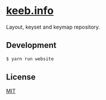 # [keeb.info](https://keeb.info)

Layout, keyset and keymap repository.

## Development

```bash
$ yarn run website
```

## License

[MIT](./LICENSE)
